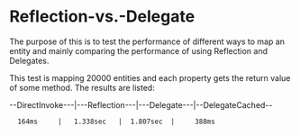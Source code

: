 # Reflection-vs.-Delegate
The purpose of this is to test the performance of different ways to map an entity and mainly comparing the performance of using Reflection and Delegates.

This test is mapping 20000 entities and each property gets the return value of some method. The results are listed:

--DirectInvoke---|---Reflection---|---Delegate---|--DelegateCached--

      164ms     |   1.338sec   |  1.807sec  |     388ms
